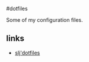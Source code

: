 #dotfiles

Some of my configuration files. 

## links

* [slj'dotfiles](https://bitbucket.org/sjl/dotfiles)

